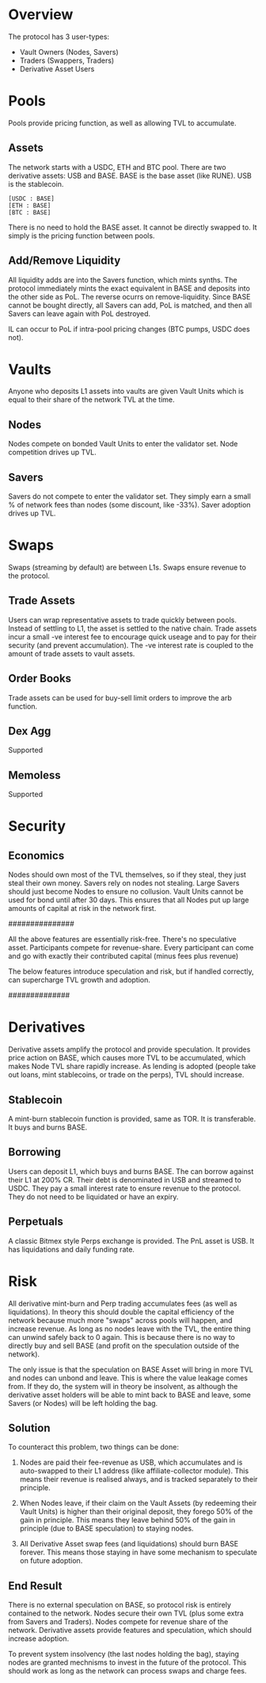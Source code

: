 # Overview

The protocol has 3 user-types:
- Vault Owners (Nodes, Savers)
- Traders (Swappers, Traders)
- Derivative Asset Users

# Pools
Pools provide pricing function, as well as allowing TVL to accumulate.

## Assets
The network starts with a USDC, ETH and BTC pool. There are two derivative assets: USB and BASE. 
BASE is the base asset (like RUNE). USB is the stablecoin. 

```
[USDC : BASE]
[ETH : BASE]
[BTC : BASE]
```

There is no need to hold the BASE asset. It cannot be directly swapped to. It simply is the pricing function between pools. 

## Add/Remove Liquidity
All liquidity adds are into the Savers function, which mints synths. The protocol immediately mints the exact equivalent in BASE and deposits into the other side as PoL. 
The reverse ocurrs on remove-liquidity. Since BASE cannot be bought directly, all Savers can add, PoL is matched, and then all Savers can leave again with PoL destroyed.

IL can occur to PoL if intra-pool pricing changes (BTC pumps, USDC does not). 



# Vaults
Anyone who deposits L1 assets into vaults are given Vault Units which is equal to their share of the network TVL at the time. 

## Nodes
Nodes compete on bonded Vault Units to enter the validator set. Node competition drives up TVL. 

## Savers
Savers do not compete to enter the validator set. They simply earn a small % of network fees than nodes (some discount, like -33%). Saver adoption drives up TVL.



# Swaps
Swaps (streaming by default) are between L1s. Swaps ensure revenue to the protocol. 

## Trade Assets
Users can wrap representative assets to trade quickly between pools. Instead of settling to L1, the asset is settled to the native chain. 
Trade assets incur a small -ve interest fee to encourage quick useage and to pay for their security (and prevent accumulation). 
The -ve interest rate is coupled to the amount of trade assets to vault assets. 

## Order Books
Trade assets can be used for buy-sell limit orders to improve the arb function. 

## Dex Agg
Supported

## Memoless
Supported

# Security

## Economics
Nodes should own most of the TVL themselves, so if they steal, they just steal their own money. 
Savers rely on nodes not stealing. Large Savers should just become Nodes to ensure no collusion. 
Vault Units cannot be used for bond until after 30 days. This ensures that all Nodes put up large amounts of capital at risk in the network first. 

###############

All the above features are essentially risk-free. There's no speculative asset. Participants compete for revenue-share. 
Every participant can come and go with exactly their contributed capital (minus fees plus revenue)

The below features introduce speculation and risk, but if handled correctly, can supercharge TVL growth and adoption. 

##############

# Derivatives
Derivative assets amplify the protocol and provide speculation. 
It provides price action on BASE, which causes more TVL to be accumulated, which makes Node TVL share rapidly increase. 
As lending is adopted (people take out loans, mint stablecoins, or trade on the perps), TVL should increase. 

## Stablecoin
A mint-burn stablecoin function is provided, same as TOR. It is transferable. It buys and burns BASE. 

## Borrowing
Users can deposit L1, which buys and burns BASE. The can borrow against their L1 at 200% CR. Their debt is denominated in USB and streamed to USDC. 
They pay a small interest rate to ensure revenue to the protocol. 
They do not need to be liquidated or have an expiry. 

## Perpetuals
A classic Bitmex style Perps exchange is provided. The PnL asset is USB.
It has liquidations and daily funding rate.  

# Risk
All derivative mint-burn and Perp trading accumulates fees (as well as liquidations). 
In theory this should double the capital efficiency of the network because much more "swaps" across pools will happen, and increase revenue. 
As long as no nodes leave with the TVL, the entire thing can unwind safely back to 0 again. This is because there is no way to directly buy and sell BASE (and profit on the speculation outside of the network).

The only issue is that the speculation on BASE Asset will bring in more TVL and nodes can unbond and leave. This is where the value leakage comes from. 
If they do, the system will in theory be insolvent, as although the derivative asset holders will be able to mint back to BASE and leave, some Savers (or Nodes) will be left holding the bag. 

## Solution
To counteract this problem, two things can be done:
1) Nodes are paid their fee-revenue as USB, which accumulates and is auto-swapped to their L1 address (like affiliate-collector module).
This means their revenue is realised always, and is tracked separately to their principle.

2) When Nodes leave, if their claim on the Vault Assets (by redeeming their Vault Units) is higher than their original deposit, they forego 50% of the gain in principle.
This means they leave behind 50% of the gain in principle (due to BASE speculation) to staying nodes. 

3) All Derivative Asset swap fees (and liquidations) should burn BASE forever. This means those staying in have some mechanism to speculate on future adoption.

## End Result
There is no external speculation on BASE, so protocol risk is entirely contained to the network. Nodes secure their own TVL (plus some extra from Savers and Traders). 
Nodes compete for revenue share of the network. 
Derivative assets provide features and speculation, which should increase adoption. 

To prevent system insolvency (the last nodes holding the bag), staying nodes are granted mechnisms to invest in the future of the protocol. 
This should work as long as the network can process swaps and charge fees. 










